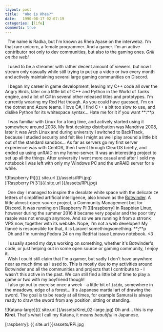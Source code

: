 ```yaml
---
layout: post
title:  "Who is Rhea?"
date:   1990-08-17 02:07:19
categories: [life]
comments: true
---
```

 &nbsp; The name is Radka, but I'm known as Rhea Ayase on the interwebz. I'm that rare unicorn, a female programmer. And a gamer. I'm an active contributor not only to dev communities, but also to the gaming ones. _Grill on the web!_

 &nbsp; I used to be a streamer with rather decent amount of viewers, but now I stream only casually while still trying to put up a video or two every month and actively maintaining several large gaming communities on Discord.

 &nbsp; I began my career in game development, leaving my C++ code all over the Angry Birds, later on a little bit of C++ and Python in the World of Tanks engine, and a lot of C# in several other released titles and prototypes. I'm currently wearing my Red Hat though. As you could have guessed, I'm on the dotnet and Azure teams. I love C#, I find C++ a bit too slow to use, and dislike Python for its whitespace syntax... Hate me for it if you want **:**p 

<!--more-->

 &nbsp; I was familiar with Linux for a long time, and actively started using it somewhere around 2008. My first desktop distribution was Mandriva 2008, later it was Arch Linux and during university I switched to BackTrack, because I studied security and felt like I might as well play around a little bit out of the standard sandbox... As far as servers go my first server experience was with CentOS, then I went through ClearOS briefly, and ended up using unRAID on my home-server. It was an interesting project to set up all the things. After university I went more casual and after I sold my notebook I was left with only my Windows PC and the unRAID server for a while. 
<div class='pull-right' markdown="1">
![Raspberry Pi]({{ site.url }}/assets/RPi.jpg)
<br />[`Raspberry Pi 3`]({{ site.url }}/assets/RPi.jpg)
</div>

 &nbsp; One day I managed to inspire the desolate white space with the delicate `C#` letters of simplified artificial intelligence, also known as the [Botwinder][botwinder]. A little almost-open-source project, a Community Management bot for Discord. It was running on [Raspberry Pi 3][raspberry] in Raspbian Linux, however during the summer 2016 it became very popular and the poor tiny raspie was not enough anymore. And so we are running it from a strronk VPS now, together with its website. Nope, I'm not a web developer! My fiancé is responsible for that, it is Laravel somethingsomething. **;**p 
<br /> &nbsp; Oh and I'm running Fedora 24 on my RedHat issue Lenovo notebook. <3

 &nbsp; I usually spend my days working on something, whether it's Botwinder's code, or just helping out in some open source or gaming community, I enjoy it.
<br /> &nbsp; Wish I could still claim that I'm a gamer, but sadly I don't have anywhere near as much time as I used to. This is mostly due to my activities around Botwinder and all the communities and projects that I contribute to - I wasn't this active in the past. We can still find a little bit of time to play a game or two with my boyfriend though!
<br /> &nbsp; I also go out to exercise once a week - a little bit of `iaido`, somewhere in the meadows, edge of a forest... It's Japanese martial art of drawing the sword. The goal is to be ready at all times, for example Samurai is always ready to draw the sword from any position, sitting or standing.

![Katana-large]({{ site.url }}/assets/Kirei_02-large.jpg)
Oh and... this is my **Kirei**. That's what I call my Katana, it means _beautiful_ in Japanese.

[botwinder]:	http://botwinder.info
[raspberry]:	{{ site.url }}/assets/RPi.jpg
